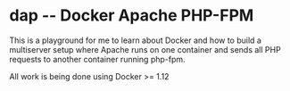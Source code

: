 # dap -- Docker Apache PHP-FPM

This is a playground for me to learn about Docker
and how to build a multiserver setup where Apache
runs on one container and sends all PHP requests
to another container running php-fpm.

All work is being done using Docker >= 1.12

